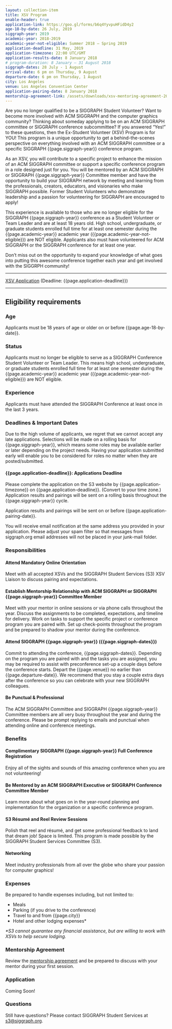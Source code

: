 ```yaml
---
layout: collection-item
title: XSV Program
enable-header: true
application-link: https://goo.gl/forms/b6q4YyvpuHFidD4y2
age-18-by-date: 26 July, 2019
siggraph-year: 2019
academic-year: 2018-2019
academic-year-not-eligible: Summer 2018 – Spring 2019
application-deadline: 31 May, 2019
application-timezone: 22:00 UTC/GMT
application-results-date: 8 January 2018
# program-duration: 8 January – 31 August 2018
siggraph-dates: 28 July - 1 August
arrival-date: 6 pm on Thursday, 9 August
departure-date: 6 pm on Thursday, 1 August
city: Los Angeles
venue: Los Angeles Convention Center
application-pairing-date: 8 January 2018
mentorship-agreement-link: /assets/downloads/xsv-mentoring-agreement-2019.docx
---
```

Are you no longer qualified to be a SIGGRAPH Student Volunteer? Want to become more involved with ACM SIGGRAPH and the computer graphics community? Thinking about someday applying to be on an ACM SIGGRAPH committee or SIGGRAPH conference subcommittee? If you answered “Yes!” to these questions, then the Ex-Student Volunteer (XSV) Program is for YOU! This program is a unique opportunity to get a behind-the-scenes perspective on everything involved with an ACM SIGGRAPH committee or a specific SIGGRAPH {{page.siggraph-year}} conference program.

As an XSV, you will contribute to a specific project to enhance the mission of an ACM SIGGRAPH committee or support a specific conference program in a role designed just for you. You will be mentored by an ACM SIGGRAPH or SIGGRAPH {{page.siggraph-year}} Committee member and have the opportunity to build your SIGGRAPH network by meeting and learning from the professionals, creators, educators, and visionaries who make SIGGRAPH possible. Former Student Volunteers who demonstrate leadership and a passion for volunteering for SIGGRAPH are encouraged to apply!

This experience is available to those who are no longer eligible for the SIGGRAPH {{page.siggraph-year}} conference as a Student Volunteer or Team Leader and are at least 18 years old. High school, undergraduate, or graduate students enrolled full time for at least one semester during the {{page.academic-year}} academic year ({{page.academic-year-not-eligible}}) are NOT eligible. Applicants also must have volunteered for ACM SIGGRAPH or the SIGGRAPH conference for at least one year.

Don’t miss out on the opportunity to expand your knowledge of what goes into putting this awesome conference together each year and get involved with the SIGGRPH community!
<hr>
<a class="button expand" href="{{page.application-link}}">XSV Application</a> (Deadline: {{page.application-deadline}})
<hr>

## Eligibility requirements

### Age

Applicants must be 18 years of age or older on or before {{page.age-18-by-date}}.

### Status

Applicants must no longer be eligible to serve as a SIGGRAPH Conference Student Volunteer or Team Leader. This means high school, undergraduate, or graduate students enrolled full time for at least one semester during the {{page.academic-year}} academic year ({{page.academic-year-not-eligible}}) are NOT eligible.

### Experience

Applicants must have attended the SIGGRAPH Conference at least once in the last 3 years.

### Deadlines & Important Dates

Due to the high volume of applicants, we regret that we cannot accept any late applications. Selections will be made on a rolling basis for {{page.siggraph-year}}, which means some roles may be available earlier or later depending on the project needs. Having your application submitted early will enable you to be considered for roles no matter when they are posted/submitted.

#### {{page.application-deadline}}: Applications Deadline

Please complete the application on the S3 website by {{page.application-timezone}} on {{page.application-deadline}}. (Convert to your time zone.) Application results and pairings will be sent on a rolling basis throughout the {{page.siggraph-year}} cycle.

Application results and pairings will be sent on or before {{page.application-pairing-date}}.

You will receive email notification at the same address you provided in your application. Please adjust your spam filter so that messages from siggraph.org email addresses will not be placed in your junk-mail folder.

### Responsibilities

#### Attend Mandatory Online Orientation

Meet with all accepted XSVs and the SIGGRAPH Student Services (S3) XSV Liaison to discuss pairing and expectations.

#### Establish Mentorship Relationship with ACM SIGGRAPH or SIGGRAPH {{page.siggraph-year}} Committee Member

Meet with your mentor in online sessions or via phone calls throughout the year. Discuss the assignments to be completed, expectations, and timeline for delivery. Work on tasks to support the specific project or conference program you are paired with. Set up check-points throughout the program and be prepared to shadow your mentor during the conference. 

#### Attend SIGGRAPH {{page.siggraph-year}} ({{page.siggraph-dates}})

Commit to attending the conference, {{page.siggraph-dates}}. Depending on the program you are paired with and the tasks you are assigned, you may be required to assist with preconference set-up a couple days before the conference starts. Depart the {{page.venue}} no earlier than {{page.departure-date}}. We recommend that you stay a couple extra days after the conference so you can celebrate with your new SIGGRAPH colleagues.

#### Be Punctual & Professional

The ACM SIGGRAPH Committee and SIGGRAPH {{page.siggraph-year}} Committee members are all very busy throughout the year and during the conference. Please be prompt replying to emails and punctual when attending online and conference meetings.

### Benefits

#### Complimentary SIGGRAPH {{page.siggraph-year}} Full Conference Registration

Enjoy all of the sights and sounds of this amazing conference when you are not volunteering!

#### Be Mentored by an ACM SIGGRAPH Executive or SIGGRAPH Conference Committee Member

Learn more about what goes on in the year-round planning and implementation for the organization or a specific conference program.

#### S3 Résumé and Reel Review Sessions

Polish that reel and résumé, and get some professional feedback to land that dream job! Space is limited. This program is made possible by the SIGGRAPH Student Services Committee (S3).

#### Networking

Meet industry professionals from all over the globe who share your passion for computer graphics!

### Expenses
Be prepared to handle expenses including, but not limited to:

- Meals
- Parking (if you drive to the conference)
- Travel to and from {{page.city}}
- Hotel and other lodging expenses*

_*S3 cannot guarantee any financial assistance, but are willing to work with XSVs to help secure lodging._

### Mentorship Agreement
Review the [mentorship agreement]({{site.baseurl}}{{page.mentorship-agreement-link}}) and be prepared to discuss with your mentor during your first session.

### Application
Coming Soon!

### Questions
Still have questions? Please contact SIGGRAPH Student Services at s3@siggraph.org.